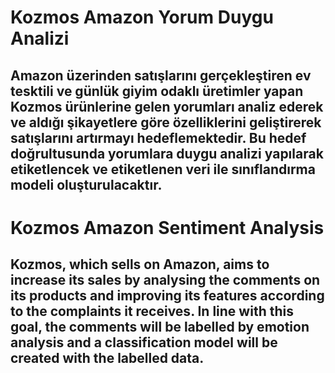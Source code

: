 # Kozmos Amazon Yorum Duygu Analizi
## Amazon üzerinden satışlarını gerçekleştiren ev tesktili ve günlük giyim odaklı üretimler yapan Kozmos ürünlerine gelen yorumları analiz ederek ve aldığı şikayetlere göre özelliklerini geliştirerek satışlarını artırmayı hedeflemektedir. Bu hedef doğrultusunda yorumlara duygu analizi yapılarak etiketlencek ve etiketlenen veri ile sınıflandırma modeli oluşturulacaktır.

# Kozmos Amazon Sentiment Analysis
## Kozmos, which sells on Amazon, aims to increase its sales by analysing the comments on its products and improving its features according to the complaints it receives. In line with this goal, the comments will be labelled by emotion analysis and a classification model will be created with the labelled data.
